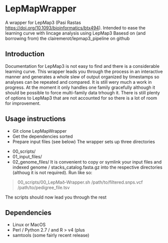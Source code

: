 # LepMapWrapper
A wrapper for LepMap3 (Pasi Rastas https://doi.org/10.1093/bioinformatics/btx494).
Intended to ease the learning curve with lincage analysis using LepMap3
Basesd on (and borrowing from) the clairemerot/lepmap3_pipeline on github
## Introduction
Documentation for LepMap3 is not easy to find and there is a considerable learning curve.
This wrapper leads you through the process in an interactive manner and generates a whole
slew of output organized by timestamps so analyses can be repeated and compared.
It is still wery much a work in progress.  At the moment it only handles one family gracefully 
although it should be possible to force multi-family data trhough it.
There is still plenty of options to LepMap3 that are not accounted for so there is a lot of
room for improvement.

## Usage instructions
- Git clone LepMapWrapper 
- Get the dependencies sorted
- Prepare input files (see below)
The wrapper sets up three directories
* 00_scripts/
* 01_input_files/
* 02_genome_files/
It is convenient to copy or symlink your input files and indexed genome / stacks_catalog.fasta.gz into the 
respective directories (althoug it is not required).
Run like so:

> 00_scripts/00_LepMað-Wrapper.sh /path/to/filtered.snps.vcf /path/to/pedigree_file.tsv

The scripts should now lead you through the rest

## Dependencies
- Linux or MacOS
- Perl / Python 2.7 / and R > v4 (plus 
- samtools (some fairly recent release)
